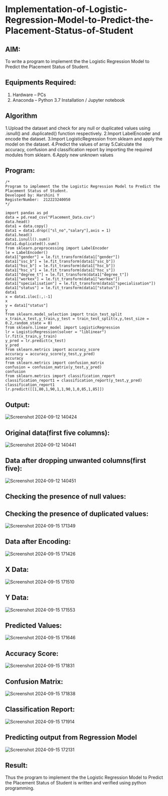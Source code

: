 # Implementation-of-Logistic-Regression-Model-to-Predict-the-Placement-Status-of-Student

## AIM:
To write a program to implement the the Logistic Regression Model to Predict the Placement Status of Student.

## Equipments Required:
1. Hardware – PCs
2. Anaconda – Python 3.7 Installation / Jupyter notebook

## Algorithm
1.Upload the dataset and check for any null or duplicated values using .isnull() and .duplicated() function respectively.
2.Import LabelEncoder and encode the dataset.
3.Import LogisticRegression from sklearn and apply the model on the dataset. 
4.Predict the values of array
5.Calculate the accuracy, confusion and classification report by importing the required modules from sklearn. 
6.Apply new unknown values 

## Program:
```
/*
Program to implement the the Logistic Regression Model to Predict the Placement Status of Student.
Developed by: Harshini Y
RegisterNumber:  212223240050
*/

import pandas as pd
data = pd.read_csv("Placement_Data.csv")
data.head()
data1 = data.copy()
data1 = data1.drop(["sl_no","salary"],axis = 1)
data1.head()
data1.isnull().sum()
data1.duplicated().sum()
from sklearn.preprocessing import LabelEncoder
le = LabelEncoder()
data1["gender"] = le.fit_transform(data1["gender"])
data1["ssc_b"] = le.fit_transform(data1["ssc_b"])
data1["hsc_b"] = le.fit_transform(data1["hsc_b"])
data1["hsc_s"] = le.fit_transform(data1["hsc_s"])
data1["degree_t"] = le.fit_transform(data1["degree_t"])
data1["workex"] = le.fit_transform(data1["workex"])
data1["specialisation"] = le.fit_transform(data1["specialisation"])
data1["status"] = le.fit_transform(data1["status"])
data1
x = data1.iloc[:,:-1]
x
y = data1["status"]
y
from sklearn.model_selection import train_test_split
x_train,x_test,y_train,y_test = train_test_split(x,y,test_size = 0.2,random_state = 0)
from sklearn.linear_model import LogisticRegression
lr = LogisticRegression(solver = "liblinear")
lr.fit(x_train,y_train)
y_pred = lr.predict(x_test)
y_pred
from sklearn.metrics import accuracy_score
accuracy = accuracy_score(y_test,y_pred)
accuracy
from sklearn.metrics import confusion_matrix
confusion = confusion_matrix(y_test,y_pred)
confusion
from sklearn.metrics import classification_report
classification_report1 = classification_report(y_test,y_pred)
classification_report1
lr.predict([[1,80,1,90,1,1,90,1,0,85,1,85]])
```

## Output:
![Screenshot 2024-09-12 140424](https://github.com/user-attachments/assets/2c4c669c-52e1-46f6-a014-e0b0cd53e53e)

## Original data(first five columns):
![Screenshot 2024-09-12 140441](https://github.com/user-attachments/assets/0dfd3082-967f-4071-a04e-958b27660923)

## Data after dropping unwanted columns(first five):
![Screenshot 2024-09-12 140451](https://github.com/user-attachments/assets/58a8dc14-467d-4ca1-a956-7c3b85da7450)


## Checking the presence of null values:


## Checking the presence of duplicated values:
![Screenshot 2024-09-15 171349](https://github.com/user-attachments/assets/a22c14a6-e99e-4582-8cfe-bc159892167c)

## Data after Encoding:
![Screenshot 2024-09-15 171426](https://github.com/user-attachments/assets/c22f32a6-893d-431a-9a6f-953a392665ab)
## X Data:
![Screenshot 2024-09-15 171510](https://github.com/user-attachments/assets/79922d1b-15b4-452a-ba91-3b11ad103ae4)

## Y Data:
![Screenshot 2024-09-15 171553](https://github.com/user-attachments/assets/146c0629-6e22-43a3-8729-2223c752f8c6)

## Predicted Values:
![Screenshot 2024-09-15 171646](https://github.com/user-attachments/assets/5105faa9-1772-494b-b37b-1c9886a9e8cd)

## Accuracy Score:
![Screenshot 2024-09-15 171831](https://github.com/user-attachments/assets/1b37c6fd-371d-44c4-81ab-57f8903c22e5)

## Confusion Matrix:
![Screenshot 2024-09-15 171838](https://github.com/user-attachments/assets/d6e7f770-f812-4c1f-9ee3-63a82317343b)

## Classification Report:
![Screenshot 2024-09-15 171914](https://github.com/user-attachments/assets/e8b2cdd5-763a-416c-8f1a-1e123493ea00)

## Predicting output from Regression Model
![Screenshot 2024-09-15 172131](https://github.com/user-attachments/assets/be85a07d-052d-42ae-b79b-655cb2a414ea)

## Result:
Thus the program to implement the the Logistic Regression Model to Predict the Placement Status of Student is written and verified using python programming.
